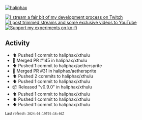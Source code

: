 [![haliphax](https://pbs.twimg.com/profile_banners/458808076/1545597092/1500x500)](https://haliphax.dev)

[![I stream a fair bit of my development process on Twitch](https://img.shields.io/twitch/status/haliphax?logo=twitch&style=for-the-badge)](https://twitch.tv/haliphax) &nbsp; [![I post trimmed streams and some exclusive videos to YouTube](https://img.shields.io/badge/youtube-watch-f00?logo=youtube&style=for-the-badge)](https://youtube.com/haliphaxyt) &nbsp; [![Support my experiments on ko-fi](https://img.shields.io/badge/kofi-support-ff5e5b?logo=ko-fi&style=for-the-badge)](https://ko-fi.com/haliphax)

## Activity

* ⬆️ Pushed 1 commit to haliphax/xthulu
* 🎉 Merged PR #145 in haliphax/xthulu
* ⬆️ Pushed 1 commit to haliphax/aethersprite
* 🎉 Merged PR #31 in haliphax/aethersprite
* ⬆️ Pushed 2 commits to haliphax/xthulu
* ⬆️ Pushed 1 commit to haliphax/xthulu
* 📦 Released "v0.9.0" in haliphax/xthulu
* ⬆️ Pushed 1 commit to haliphax/xthulu
* ⬆️ Pushed 1 commit to haliphax/xthulu
* ⬆️ Pushed 1 commit to haliphax/xthulu

<small>Last refresh: `2024-04-19T05:16:46Z`</small>
